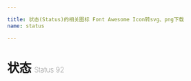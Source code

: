 ```yaml
---

title: 状态(Status)的相关图标 Font Awesome Icon转svg、png下载
name: status

---
```


# 状态  <small style="font-size: 60%;font-weight: 100">Status <span class="badge-secondary badge">92</span> </small>

<search tag="status" :max="0"/>


